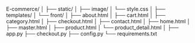 E-commerce/
│
├── static/
│ ├── image/
│ └── style.css
│
├── templates/
│ └── front/
│ ├── about.html
│ ├── cart.html
│ ├── category.html
│ ├── checkout.html
│ ├── contact.html
│ ├── home.html
│ ├── master.html
│ ├── product.html
│ └── product_detail.html
│
├── app.py
├── checkout.py
├── config.py
└── requirements.txt

